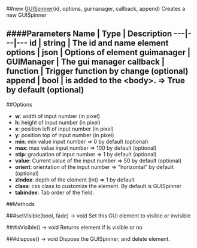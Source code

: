 ##new [GUISpinner](#)(id, options, guimanager, callback, append)
Creates a new GUISpinner

####Parameters
Name | Type | Description
---|---|---
**id** | string | The id and name element
**options** | json | Options of element
**guimanager** | GUIManager | The gui manager
**callback** | function | Trigger function by change (optional)
**append** | bool | is added to the &lt;body&gt;. =&gt; True by default (optional)
---

##Options

* **w**: width of input number (in pixel)
* **h**: height of input number (in pixel)
* **x**: position left of input number (in pixel)
* **y**: position top of input number (in pixel)
* **min**: min value input number =&gt; 0 by default (optional)
* **max**: max value input number =&gt; 100 by default (optional)
* **stip**: graduation of input number =&gt; 1 by default (optional)
* **value**: Current value of the input number =&gt; 50 by default (optional)
* **orient**: orientation of the input number =&gt; "horizontal" by default (optional)
* **zIndex**: depth of the element (int) =&gt; 1 by default
* **class**: css class to customize the element. By default is GUISpinner
* **tabindex**: Tab order of the field.

##Methods

###setVisible(bool, fade) → void
Set this GUI element to visible or invisible

###isVisible() → void
Returns element if is visible or no

###dispose() → void
Dispose the GUISpinner, and delete element.
